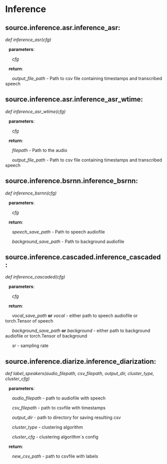 # Inference
## source.inference.asr.inference_asr:

*def inference_asr(cfg)*

&ensp; **parameters**:

&ensp; &ensp; *cfg*

&ensp; **return**:

&ensp; &ensp; *output_file_path* - Path to csv file containing timestamps and transcribed speech



## source.inference.asr.inference_asr_wtime:

*def inference_asr_wtime(cfg)*

&ensp; **parameters**:

&ensp; &ensp; *cfg*

&ensp; **return**:

&ensp; &ensp; *filepath* - Path to the audio

&ensp; &ensp; *output_file_path* - Path to csv file containing timestamps and transcribed speech



## source.inference.bsrnn.inference_bsrnn:

*def inference_bsrnn(cfg)*

&ensp; **parameters**:

&ensp; &ensp; *cfg*

&ensp; **return**:

&ensp; &ensp; *speech_save_path* - Path to speech audiofile 

&ensp; &ensp; *background_save_path* - Path to background audiofile


## source.inference.cascaded.inference_cascaded:

*def inference_cascaded(cfg)*

&ensp; **parameters**:

&ensp; &ensp; *cfg*

&ensp; **return**:

&ensp; &ensp; *vocal_save_path* **or** *vocal* - either path to speech audiofile or torch.Tensor of speech

&ensp; &ensp; *background_save_path* **or** *background* - either path to background audiofile or torch.Tensor of background

&ensp; &ensp; *sr* - sampling rate


## source.inference.diarize.inference_diarization:

*def label_speakers(audio_filepath, csv_filepath, output_dir, cluster_type, cluster_cfg)*

&ensp; **parameters**:

&ensp; &ensp; *audio_filepath* - path to audiofile with speech

&ensp; &ensp; *csv_filepath* - path to csvfile with timestamps

&ensp; &ensp; *output_dir* - path to directory for saving resulting csv

&ensp; &ensp; *cluster_type* - clustering algorithm

&ensp; &ensp; *cluster_cfg* - clustering algorithm`s config

&ensp; **return**:

&ensp; &ensp; *new_csv_path*  - path to csvfile with labels
